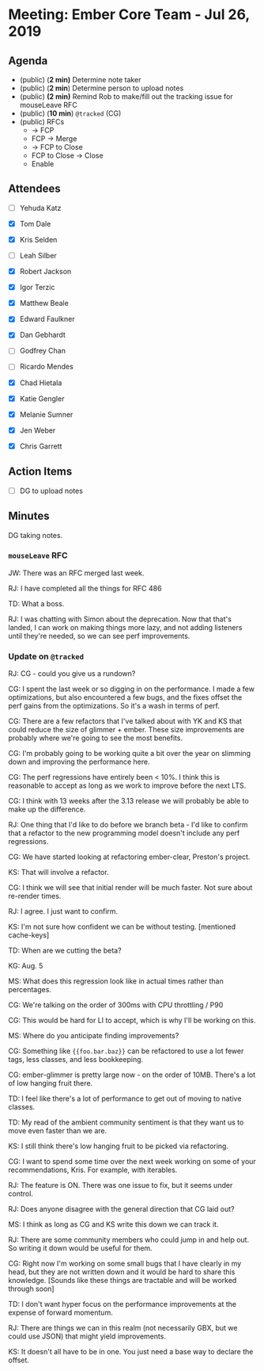 # Meeting: Ember Core Team - Jul 26, 2019

## Agenda

- (public) (**2 min)** Determine note taker
- (public) (**2 min**) Determine person to upload notes
- (public) **(2 min)** Remind Rob to make/fill out the tracking issue for mouseLeave RFC
- (public) (**10 min**) `@tracked` (CG)
- (public) RFCs
  - → FCP
  - FCP → Merge
  - → FCP to Close
  - FCP to Close → Close
  - Enable

## Attendees

- [ ] Yehuda Katz
- [x] Tom Dale
- [x] Kris Selden
- [ ] Leah Silber
- [x] Robert Jackson
- [x] Igor Terzic
- [x] Matthew Beale
- [x] Edward Faulkner

- [x] Dan Gebhardt
- [ ] Godfrey Chan
- [ ] Ricardo Mendes
- [x] Chad Hietala
- [x] Katie Gengler
- [x] Melanie Sumner
- [x] Jen Weber
- [x] Chris Garrett

## Action Items

- [ ] DG to upload notes

## Minutes

DG taking notes.

### `mouseLeave` RFC

JW: There was an RFC merged last week.

RJ: I have completed all the things for RFC 486

TD: What a boss.

RJ: I was chatting with Simon about the deprecation. Now that that's landed, I can work on making things more lazy, and not adding listeners until they're needed, so we can see perf improvements.

### Update on `@tracked`

RJ: CG - could you give us a rundown?

CG: I spent the last week or so digging in on the performance. I made a few optimizations, but also encountered a few bugs, and the fixes offset the perf gains from the optimizations. So it's a wash in terms of perf.

CG: There are a few refactors that I've talked about with YK and KS that could reduce the size of glimmer + ember. These size improvements are probably where we're going to see the most benefits.

CG: I'm probably going to be working quite a bit over the year on slimming down and improving the performance here.

CG: The perf regressions have entirely been < 10%. I think this is reasonable to accept as long as we work to improve before the next LTS.

CG: I think with 13 weeks after the 3.13 release we will probably be able to make up the difference.

RJ: One thing that I'd like to do before we branch beta - I'd like to confirm that a refactor to the new programming model doesn't include any perf regressions.

CG: We have started looking at refactoring ember-clear, Preston's project.

KS: That will involve a refactor.

CG: I think we will see that initial render will be much faster. Not sure about re-render times.

RJ: I agree. I just want to confirm.

KS: I'm not sure how confident we can be without testing. [mentioned cache-keys]

TD: When are we cutting the beta?

KG: Aug. 5

MS: What does this regression look like in actual times rather than percentages.

CG: We're talking on the order of 300ms with CPU throttling / P90

CG: This would be hard for LI to accept, which is why I'll be working on this.

MS: Where do you anticipate finding improvements?

CG: Something like `{{foo.bar.baz}}` can be refactored to use a lot fewer tags, less classes, and less bookkeeping.

CG: ember-glimmer is pretty large now - on the order of 10MB. There's a lot of low hanging fruit there.

TD: I feel like there's a lot of performance to get out of moving to native classes.

TD: My read of the ambient community sentiment is that they want us to move even faster than we are.

KS: I still think there's low hanging fruit to be picked via refactoring.

CG: I want to spend some time over the next week working on some of your recommendations, Kris. For example, with iterables.

RJ: The feature is ON. There was one issue to fix, but it seems under control.

RJ: Does anyone disagree with the general direction that CG laid out?

MS: I think as long as CG and KS write this down we can track it.

RJ: There are some community members who could jump in and help out. So writing it down would be useful for them.

CG: Right now I'm working on some small bugs that I have clearly in my head, but they are not written down and it would be hard to share this knowledge. [Sounds like these things are tractable and will be worked through soon]

TD: I don't want hyper focus on the performance improvements at the expense of forward momentum.

RJ: There are things we can in this realm (not necessarily GBX, but we could use JSON) that might yield improvements.

KS: It doesn't all have to be in one. You just need a base way to declare the offset.
